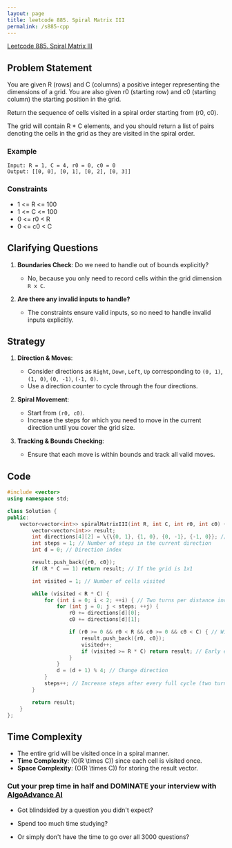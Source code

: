 ```yaml
---
layout: page
title: leetcode 885. Spiral Matrix III
permalink: /s885-cpp
---
```

[Leetcode 885. Spiral Matrix III](https://algoadvance.github.io/algoadvance/l885)
## Problem Statement

You are given R (rows) and C (columns) a positive integer representing the dimensions of a grid. You are also given r0 (starting row) and c0 (starting column) the starting position in the grid.

Return the sequence of cells visited in a spiral order starting from (r0, c0).

The grid will contain R * C elements, and you should return a list of pairs denoting the cells in the grid as they are visited in the spiral order.

### Example
```
Input: R = 1, C = 4, r0 = 0, c0 = 0
Output: [[0, 0], [0, 1], [0, 2], [0, 3]]
```

### Constraints
- 1 <= R <= 100
- 1 <= C <= 100
- 0 <= r0 < R
- 0 <= c0 < C

## Clarifying Questions

1. **Boundaries Check**: Do we need to handle out of bounds explicitly? 
   - No, because you only need to record cells within the grid dimension `R x C`.
   
2. **Are there any invalid inputs to handle?**
   - The constraints ensure valid inputs, so no need to handle invalid inputs explicitly.

## Strategy

1. **Direction & Moves**:
   - Consider directions as `Right`, `Down`, `Left`, `Up` corresponding to `(0, 1)`, `(1, 0)`, `(0, -1)`, `(-1, 0)`.
   - Use a direction counter to cycle through the four directions.
   
2. **Spiral Movement**:
   - Start from `(r0, c0)`.
   - Increase the steps for which you need to move in the current direction until you cover the grid size.
   
3. **Tracking & Bounds Checking**:
   - Ensure that each move is within bounds and track all valid moves.

## Code

```cpp
#include <vector>
using namespace std;

class Solution {
public:
    vector<vector<int>> spiralMatrixIII(int R, int C, int r0, int c0) {
        vector<vector<int>> result;
        int directions[4][2] = \{\{0, 1}, {1, 0}, {0, -1}, {-1, 0}}; // Right, Down, Left, Up
        int steps = 1; // Number of steps in the current direction
        int d = 0; // Direction index

        result.push_back({r0, c0});
        if (R * C == 1) return result; // If the grid is 1x1

        int visited = 1; // Number of cells visited

        while (visited < R * C) {
            for (int i = 0; i < 2; ++i) { // Two turns per distance increment
                for (int j = 0; j < steps; ++j) {
                    r0 += directions[d][0];
                    c0 += directions[d][1];

                    if (r0 >= 0 && r0 < R && c0 >= 0 && c0 < C) { // Within bounds
                        result.push_back({r0, c0});
                        visited++;
                        if (visited >= R * C) return result; // Early exit if all cells visited
                    }
                }
                d = (d + 1) % 4; // Change direction
            }
            steps++; // Increase steps after every full cycle (two turns)
        }

        return result;
    }
};
```

## Time Complexity

- The entire grid will be visited once in a spiral manner.
- **Time Complexity**: \(O(R \times C)\) since each cell is visited once.
- **Space Complexity**: \(O(R \times C)\) for storing the result vector.


### Cut your prep time in half and DOMINATE your interview with [AlgoAdvance AI](https://algoAdvance.com)

- Got blindsided by a question you didn't expect?

- Spend too much time studying?

- Or simply don't have the time to go over all 3000 questions?

